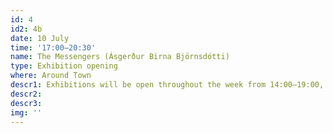 ```yaml
---
id: 4
id2: 4b
date: 10 July
time: '17:00–20:30'
name: The Messengers (Ásgerður Birna Björnsdótti)
type: Exhibition opening
where: Around Town
descr1: Exhibitions will be open throughout the week from 14:00–19:00, Monday to Saturday.
descr2: 
descr3: 
img: ''
---
```

